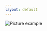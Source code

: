 ```yaml
---
layout: default
---
```

![Picture example](https://raw.githubusercontent.com/kvartirnik/website/gh-pages/images/kvartirnik_photos/4.jpg)


